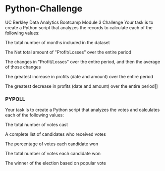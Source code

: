 # Python-Challenge
UC Berkley Data Analytics Bootcamp Module 3 Challenge
Your task is to create a Python script that analyzes the records to calculate each of the following values:

The total number of months included in the dataset

The Net total amount of "Profit/Losses" over the entire period

The changes in "Profit/Losses" over the entire period, and then the average of those changes

The greatest increase in profits (date and amount) over the entire period

The greatest decrease in profits (date and amount) over the entire period[]

### PYPOLL
Your task is to create a Python script that analyzes the votes and calculates each of the following values:

The total number of votes cast

A complete list of candidates who received votes

The percentage of votes each candidate won

The total number of votes each candidate won

The winner of the election based on popular vote